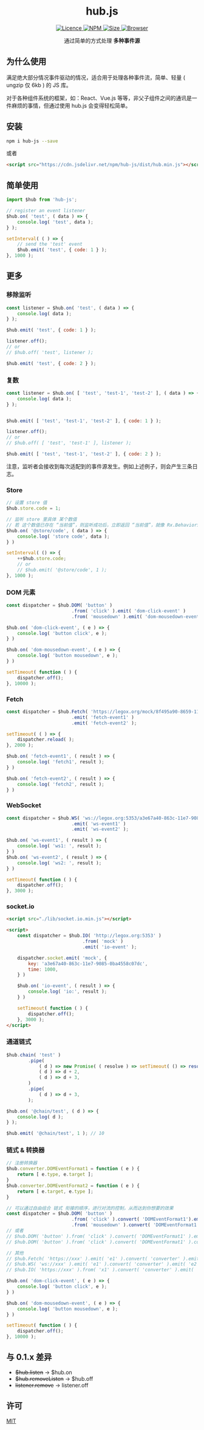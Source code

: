 <h1 align="center"> hub.js </h1>

<p align="center">
    <a href="https://opensource.org/licenses/MIT">
        <img alt="Licence" src="https://img.shields.io/badge/license-MIT-green.svg" />
    </a>
    <a href="https://www.npmjs.org/package/hub-js">
        <img alt="NPM" src="https://img.shields.io/badge/npm-v0.2.0-brightgreen.svg" />
    </a>
    <a href="">
        <img alt="Size" src="https://img.shields.io/badge/size-%3C7kb-blue.svg" />
    </a>
    <a href="">
        <img alt="Browser" src="https://img.shields.io/badge/browser-%3E%3DIE8-blue.svg" />
    </a>
</p>

<p align="center">
    通过简单的方式处理 <strong>多种事件源</strong>
</p>


## 为什么使用

满足绝大部分情况事件驱动的情况，适合用于处理各种事件流，简单、轻量 ( ungzip 仅 6kb ) 的 JS 库。

对于各种组件系统的框架，如：React、Vue.js 等等，非父子组件之间的通讯是一件麻烦的事情，但通过使用 hub.js 会变得轻松简单。

## 安装

```sh
npm i hub-js --save
```

或者

```html
<script src="https://cdn.jsdelivr.net/npm/hub-js/dist/hub.min.js"></script>
```

## 简单使用

```js
import $hub from 'hub-js';

// register an event listener
$hub.on( 'test', ( data ) => {
    console.log( 'test', data );
} );

setInterval( ( ) => {
    // send the 'test' event
    $hub.emit( 'test', { code: 1 } );
}, 1000 );
```

## 更多

### 移除监听

```js
const listener = $hub.on( 'test', ( data ) => {
    console.log( data );
} );

$hub.emit( 'test', { code: 1 } );

listener.off();
// or
// $hub.off( 'test', listener );

$hub.emit( 'test', { code: 2 } );
```

### 复数

```js
const listener = $hub.on( [ 'test', 'test-1', 'test-2' ], ( data ) => {
    console.log( data );
} );


$hub.emit( [ 'test', 'test-1', 'test-2' ], { code: 1 } );

listener.off();
// or
// $hub.off( [ 'test', 'test-1' ], listener );

$hub.emit( [ 'test', 'test-1', 'test-2' ], { code: 2 } );
```

注意，监听者会接收到每次适配到的事件源发生。例如上述例子，则会产生三条日志。


### Store

```js
// 设置 store 值
$hub.store.code = 1;

// 监听 store 里具体 某个数值
// 若 这个数值已存在 “当前值”，则监听成功后，立即返回 “当前值”，就像 Rx.BehaviorSubject
$hub.on( '@store/code', ( data ) => {
    console.log( 'store code', data );
} )

setInterval( () => {
    ++$hub.store.code;
    // or
    // $hub.emit( '@store/code', 1 );
}, 1000 );
```

### DOM 元素

```js
const dispatcher = $hub.DOM( 'button' )
                        .from( 'click' ).emit( 'dom-click-event' )
                        .from( 'mousedown' ).emit( 'dom-mousedown-event' );

$hub.on( 'dom-click-event', ( e ) => {
    console.log( 'button click', e );
} )

$hub.on( 'dom-mousedown-event', ( e ) => {
    console.log( 'button mousedown', e );
} )

setTimeout( function ( ) {
    dispatcher.off();
}, 10000 );
```

### Fetch

```js
const dispatcher = $hub.Fetch( 'https://legox.org/mock/8f495a90-8659-11e7-a2a8-b9241e7b71e4' )
                        .emit( 'fetch-event1' )
                        .emit( 'fetch-event2' );

setTimeout( ( ) => {
    dispatcher.reload( );
}, 2000 );

$hub.on( 'fetch-event1', ( result ) => {
    console.log( 'fetch1', result );
} )

$hub.on( 'fetch-event2', ( result ) => {
    console.log( 'fetch2', result );
} )
```

### WebSocket

```js
const dispatcher = $hub.WS( 'ws://legox.org:5353/a3e67a40-863c-11e7-9085-0ba4558c07dc/1000' )
                        .emit( 'ws-event1' )
                        .emit( 'ws-event2' );

$hub.on( 'ws-event1', ( result ) => {
    console.log( 'ws1: ', result );
} )
$hub.on( 'ws-event2', ( result ) => {
    console.log( 'ws2: ', result );
} )

setTimeout( function ( ) {
    dispatcher.off();
}, 3000 );
```

### socket.io

```html
<script src="./lib/socket.io.min.js"></script>

<script>
    const dispatcher = $hub.IO( 'http://legox.org:5353' )
                            .from( 'mock' )
                            .emit( 'io-event' );

    dispatcher.socket.emit( 'mock', {
        key: 'a3e67a40-863c-11e7-9085-0ba4558c07dc',
        time: 1000,
    } )

    $hub.on( 'io-event', ( result ) => {
        console.log( 'io:', result );
    } )

    setTimeout( function ( ) {
        dispatcher.off();
    }, 3000 );
</script>
```

### 通道链式

```js
$hub.chain( 'test' )
        .pipe(
            ( d ) => new Promise( ( resolve ) => setTimeout( () => resolve( d + 1 ), 2000 ) ),
            ( d ) => d + 2,
            ( d ) => d + 3,
        )
        .pipe(
            ( d ) => d + 3,
        );

$hub.on( '@chain/test', ( d ) => {
    console.log( d );
} );

$hub.emit( '@chain/test', 1 ); // 10
```

### 链式 & 转换器

```js
// 注册转换器
$hub.converter.DOMEventFormat1 = function ( e ) {
    return [ e.type, e.target ];
}
$hub.converter.DOMEventFormat2 = function ( e ) {
    return [ e.target, e.type ];
}

// 可以通过自由组合 链式 衔接的顺序，进行对流的控制，从而达到你想要的效果
const dispatcher = $hub.DOM( 'button' )
                        .from( 'click' ).convert( 'DOMEventFormat1').emit( 'dom-click-event' )
                        .from( 'mousedown' ).convert( 'DOMEventFormat1' ).emit( 'dom-mousedown-event' );
// 或者
// $hub.DOM( 'button' ).from( 'click' ).convert( 'DOMEventFormat1' ).emit( 'dom-click-event1' ).emit( 'dom-click-event2' )
// $hub.DOM( 'button' ).from( 'click' ).convert( 'DOMEventFormat1' ).convert( 'DOMEventFormat2' ).emit( 'dom-click-event1' )

// 其他
// $hub.Fetch( 'https://xxx' ).emit( 'e1' ).convert( 'converter' ).emit( 'e2' );
// $hub.WS( 'ws://xxx' ).emit( 'e1' ).convert( 'converter' ).emit( 'e2' );
// $hub.IO( 'https://xxx' ).from( 'x1' ).convert( 'converter' ).emit( 'e1' ).from( 'x2' ).emit( 'e1' );

$hub.on( 'dom-click-event', ( e ) => {
    console.log( 'button click', e );
} )

$hub.on( 'dom-mousedown-event', ( e ) => {
    console.log( 'button mousedown', e );
} )

setTimeout( function ( ) {
    dispatcher.off();
}, 10000 );
```

## 与 0.1.x 差异

* ~~$hub.listen~~ → $hub.on
* ~~$hub.removeListen~~ → $hub.off
* ~~listener.remove~~ → listener.off

## 许可

[MIT](./LICENSE)
